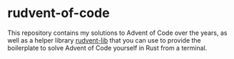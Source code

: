 # rudvent-of-code

This repository contains my solutions to Advent of Code over the years, as well as a helper library [rudvent-lib](https://github.com/3tilley/rudvent-of-code/tree/main/rudvent-lib) that you can use to provide the boilerplate
to solve Advent of Code yourself in Rust from a terminal.
